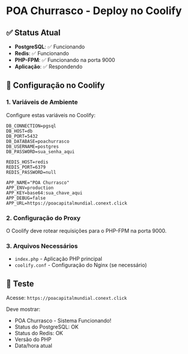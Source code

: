# POA Churrasco - Deploy no Coolify

## ✅ Status Atual
- **PostgreSQL**: ✅ Funcionando
- **Redis**: ✅ Funcionando  
- **PHP-FPM**: ✅ Funcionando na porta 9000
- **Aplicação**: ✅ Respondendo

## 🔧 Configuração no Coolify

### 1. Variáveis de Ambiente
Configure estas variáveis no Coolify:

```
DB_CONNECTION=pgsql
DB_HOST=db
DB_PORT=5432
DB_DATABASE=poachurrasco
DB_USERNAME=postgres
DB_PASSWORD=sua_senha_aqui

REDIS_HOST=redis
REDIS_PORT=6379
REDIS_PASSWORD=null

APP_NAME="POA Churrasco"
APP_ENV=production
APP_KEY=base64:sua_chave_aqui
APP_DEBUG=false
APP_URL=https://poacapitalmundial.conext.click
```

### 2. Configuração do Proxy
O Coolify deve rotear requisições para o PHP-FPM na porta 9000.

### 3. Arquivos Necessários
- `index.php` - Aplicação PHP principal
- `coolify.conf` - Configuração do Nginx (se necessário)

## 🚀 Teste
Acesse: `https://poacapitalmundial.conext.click`

Deve mostrar:
- POA Churrasco - Sistema Funcionando!
- Status do PostgreSQL: OK
- Status do Redis: OK
- Versão do PHP
- Data/hora atual
